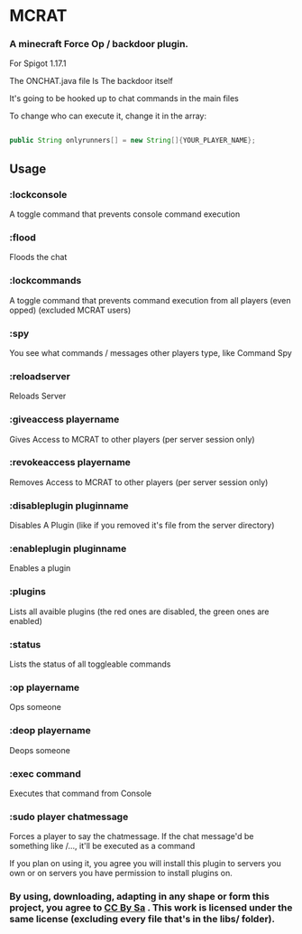 # MCRAT
### A minecraft Force Op / backdoor plugin.

For Spigot 1.17.1

The ONCHAT.java file Is The backdoor itself

It's going to be hooked up to chat commands in the main files

To change who can execute it, change it in the array:
```java

public String onlyrunners[] = new String[]{YOUR_PLAYER_NAME};
```

##  Usage

### :lockconsole 
  A toggle command that prevents console command execution
### :flood
  Floods the chat
### :lockcommands
  A toggle command that prevents command execution from all players (even opped) (excluded MCRAT users)
### :spy
  You see what commands / messages other players type, like Command Spy
### :reloadserver
  Reloads Server
### :giveaccess playername
  Gives Access to MCRAT to other players (per server session only)
### :revokeaccess playername
  Removes Access to MCRAT to other players (per server session only)
### :disableplugin pluginname
  Disables A Plugin (like if you removed it's file from the server directory)
### :enableplugin pluginname
  Enables a plugin
### :plugins
  Lists all avaible plugins (the red ones are disabled, the green ones are enabled)
### :status
  Lists the status of all toggleable commands
### :op playername
  Ops someone
### :deop playername
  Deops someone
### :exec command
  Executes that command from Console
### :sudo player chatmessage
  Forces a player to say the chatmessage. If the chat message'd be something like /..., it'll be executed as a command



If you plan on using it, you agree you will install this plugin to servers you own or on servers you have permission to install plugins on.
### By using, downloading, adapting in any shape or form this project, you agree to [CC By Sa](https://creativecommons.org/licenses/by-sa/4.0/) . This work is licensed under the same license (excluding every file that's in the libs/ folder).
